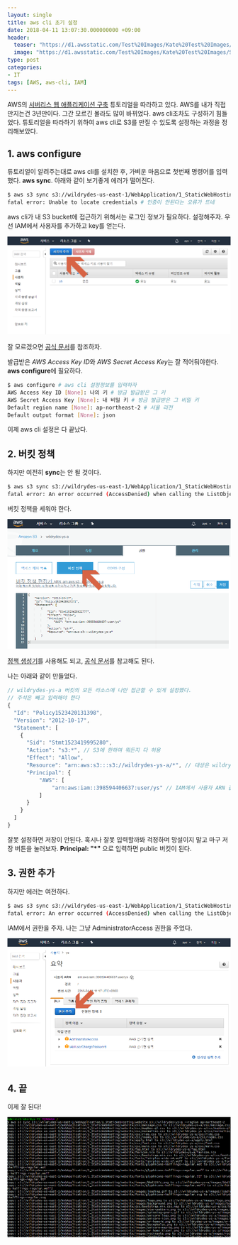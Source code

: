 ```yaml
---
layout: single
title: aws cli 초기 설정
date: 2018-04-11 13:07:30.000000000 +09:00
header:
  teaser: "https://d1.awsstatic.com/Test%20Images/Kate%20Test%20Images/Serverless_Web_App_LP_assets-01.998a9201f50434767e58269c5b71b485014a4531.png"
  image: "https://d1.awsstatic.com/Test%20Images/Kate%20Test%20Images/Serverless_Web_App_LP_assets-01.998a9201f50434767e58269c5b71b485014a4531.png"
type: post
categories:
- IT
tags: [AWS, aws-cli, IAM]
---
```


AWS의 [서버리스 웹 애플리케이션 구축](https://aws.amazon.com/ko/serverless/build-a-web-app/) 튜토리얼을 따라하고 있다. AWS를 내가 직접 만지는건 3년만이다. 그간 모르긴 몰라도 많이 바뀌었다. aws cli조차도 구성하기 힘들었다. 튜토리얼을 따라하기 위하여 aws cli로 S3를 만질 수 있도록 설정하는 과정을 정리해보았다.

## 1. aws configure

튜토리얼이 알려주는대로 aws cli를 설치한 후, 가벼운 마음으로 첫번째 명령어를 입력했다. **aws sync**. 아래와 같이 보기좋게 에러가 떨어진다.

```bash
$ aws s3 sync s3://wildrydes-us-east-1/WebApplication/1_StaticWebHosting/website s3://wildrydes-ys-a --region ap-northeast-2 # 복사하려고 했더니
fatal error: Unable to locate credentials # 인증이 안된다는 오류가 뜨네
```

aws cli가 내 S3 bucket에 접근하기 위해서는 로그인 정보가 필요하다. 설정해주자. 우선 IAM에서 사용자를 추가하고 key를 얻는다.

![사용자 추가](/assets/images/2018-04-11-aws-cli/IAM-add-user.png)

잘 모르겠으면 [공식 문서](https://docs.aws.amazon.com/ko_kr/cli/latest/userguide/cli-chap-getting-started.html#cli-quick-configuration)를 참조하자.

발급받은 *AWS Access Key ID*와 *AWS Secret Access Key*는 잘 적어둬야한다. **aws configure**에 필요하다.

```bash
$ aws configure # aws cli 설정정보를 입력하자
AWS Access Key ID [None]: 나의 키 # 방금 발급받은 그 키
AWS Secret Access Key [None]: 내 비밀 키 # 방금 발급받은 그 비밀 키
Default region name [None]: ap-northeast-2 # 서울 리전
Default output format [None]: json
```

이제 aws cli 설정은 다 끝났다.

## 2. 버킷 정책

하지만 여전히 **sync**는 안 될 것이다.

```bash
$ aws s3 sync s3://wildrydes-us-east-1/WebApplication/1_StaticWebHosting/website s3://wildrydes-ys-a --region ap-northeast-2 # 복사하려고 했더니
fatal error: An error occurred (AccessDenied) when calling the ListObjects operation: Access Denied # 권한이 없다는 오류가 뜨네
```

버킷 정책을 세워야 한다.

![버킷 정책](/assets/images/2018-04-11-aws-cli/bucket-policy.png)

[정책 생성기](http://awspolicygen.s3.amazonaws.com/policygen.html)를 사용해도 되고, [공식 문서](https://docs.aws.amazon.com/ko_kr/AmazonS3/latest/dev/using-iam-policies.html)를 참고해도 된다.

나는 아래와 같이 만들었다.

```javascript
// wildrydes-ys-a 버킷의 모든 리소스에 나만 접근할 수 있게 설정했다.
// 주석은 빼고 입력해야 한다
{
  "Id": "Policy1523420131398",
  "Version": "2012-10-17",
  "Statement": [
    {
      "Sid": "Stmt1523419995280",
      "Action": "s3:*", // S3에 한하여 뭐든지 다 허용
      "Effect": "Allow",
      "Resource": "arn:aws:s3:::s3://wildrydes-ys-a/*", // 대상은 wildrydes-ys-a bucket의 모든 리소스
      "Principal": {
          "AWS": [
              "arn:aws:iam::398594406637:user/ys" // IAM에서 사용자 ARN 값을 넣으면 됨. 요 값은 내 ARM 값
          ]
      }
    }
  ]
}
```

잘못 설정하면 저장이 안된다. 혹시나 잘못 입력할까봐 걱정하며 망설이지 말고 마구 저장 버튼을 눌러보자. **Principal: "*"** 으로 입력하면 public 버킷이 된다.

## 3. 권한 추가

하지만 에러는 여전하다.

```bash
$ aws s3 sync s3://wildrydes-us-east-1/WebApplication/1_StaticWebHosting/website s3://wildrydes-ys-a --region ap-northeast-2 # 복사하려고 했더니
fatal error: An error occurred (AccessDenied) when calling the ListObjects operation: Access Denied # 권한이 없다는 오류가 뜨네
```

IAM에서 권한을 주자. 나는 그냥 AdministratorAccess 권한을 주었다.

![권한 추가](/assets/images/2018-04-11-aws-cli/IAM-add-permission.png)

## 4. 끝

이제 잘 된다!

![sync](/assets/images/2018-04-11-aws-cli/final-result.png)
